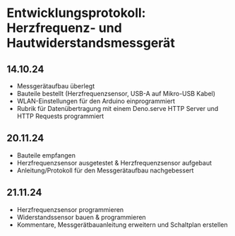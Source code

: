 # Entwicklungsprotokoll: Herzfrequenz- und Hautwiderstandsmessgerät

## 14.10.24
- Messgerätaufbau überlegt
- Bauteile bestellt (Herzfrequenzsensor, USB-A auf Mikro-USB Kabel)
- WLAN-Einstellungen für den Arduino einprogrammiert
- Rubrik für Datenübertragung mit einem Deno.serve HTTP Server und HTTP Requests programmiert 

## 20.11.24
- Bauteile empfangen
- Herzfrequenzsensor ausgetestet & Herzfrequenzsensor aufgebaut
- Anleitung/Protokoll für den Messgerätaufbau nachgebessert

## 21.11.24
- Herzfrequenzsensor programmieren
- Widerstandssensor bauen & programmieren
- Kommentare, Messgerätbauanleitung erweitern und Schaltplan erstellen

